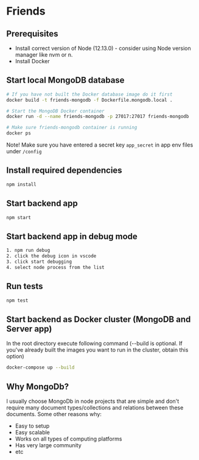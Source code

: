 # Friends
## Prerequisites
- Install correct version of Node (12.13.0) - consider using Node version manager like nvm or n.
- Install Docker

## Start local MongoDB database
```bash
# If you have not built the Docker database image do it first
docker build -t friends-mongodb -f Dockerfile.mongodb.local .

# Start the MongoDB Docker container
docker run -d --name friends-mongodb -p 27017:27017 friends-mongodb

# Make sure friends-mongodb container is running
docker ps
```
Note! Make sure you have entered a secret key ```app_secret``` in app env files under ```/config```

## Install required dependencies 
```bash
npm install
```

## Start backend app
```bash
npm start
```

## Start backend app in debug mode
```bash
1. npm run debug
2. click the debug icon in vscode
3. click start debugging
4. select node process from the list
```

## Run tests
```bash
npm test
```

## Start backend as Docker cluster (MongoDB and Server app)
In the root directory execute following command
(--build is optional. If you've already built the images you want to run in the cluster, obtain this option)

```bash
docker-compose up --build
```

## Why MongoDb?
I usually choose MongoDb in node projects that are simple and don't require many document types/collections and relations between these documents.
Some other reasons why:
  - Easy to setup
  - Easy scalable
  - Works on all types of computing platforms
  - Has very large community
  - etc


